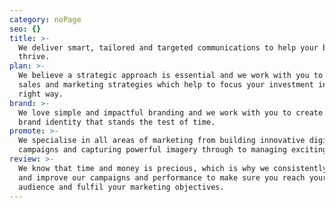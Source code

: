 ```yaml
---
category: noPage
seo: {}
title: >-
  We deliver smart, tailored and targeted communications to help your business
  thrive.
plan: >-
  We believe a strategic approach is essential and we work with you to develop
  sales and marketing strategies which help to focus your investment in the
  right way.
brand: >-
  We love simple and impactful branding and we work with you to create a unique
  brand identity that stands the test of time.
promote: >-
  We specialise in all areas of marketing from building innovative digital
  campaigns and capturing powerful imagery through to managing exciting events.
review: >-
  We know that time and money is precious, which is why we consistently review
  and improve our campaigns and performance to make sure you reach your target
  audience and fulfil your marketing objectives.
---
```


